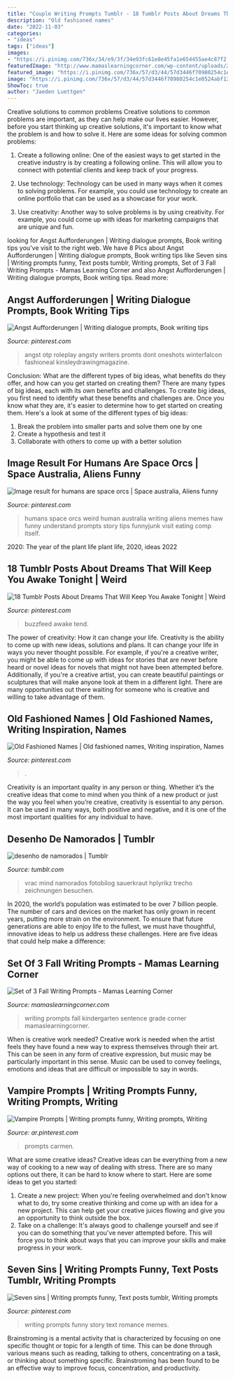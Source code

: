 ```yaml
---
title: "Couple Writing Prompts Tumblr - 18 Tumblr Posts About Dreams That Will Keep You Awake Tonight"
description: "Old fashioned names"
date: "2022-11-03"
categories:
- "ideas"
tags: ["ideas"]
images:
- "https://i.pinimg.com/736x/34/e9/3f/34e93fc61e8e45fa1e654455ae4c87f2.jpg"
featuredImage: "http://www.mamaslearningcorner.com/wp-content/uploads/2012/10/Fall-Writing-Prompts.jpg"
featured_image: "https://i.pinimg.com/736x/57/d3/44/57d3446f70980254c1e0524abf12617f.jpg"
image: "https://i.pinimg.com/736x/57/d3/44/57d3446f70980254c1e0524abf12617f.jpg"
ShowToc: true
author: "Jaeden Luettgen"
---
```



Creative solutions to common problems
Creative solutions to common problems are important, as they can help make our lives easier. However, before you start thinking up creative solutions, it's important to know what the problem is and how to solve it. Here are some ideas for solving common problems:
1. Create a following online: One of the easiest ways to get started in the creative industry is by creating a following online. This will allow you to connect with potential clients and keep track of your progress.

2. Use technology: Technology can be used in many ways when it comes to solving problems. For example, you could use technology to create an online portfolio that can be used as a showcase for your work.

3. Use creativity: Another way to solve problems is by using creativity. For example, you could come up with ideas for marketing campaigns that are unique and fun.

	

		
looking for Angst Aufforderungen | Writing dialogue prompts, Book writing tips you've visit to the right web. We have 8 Pics about Angst Aufforderungen | Writing dialogue prompts, Book writing tips like Seven sins | Writing prompts funny, Text posts tumblr, Writing prompts, Set of 3 Fall Writing Prompts - Mamas Learning Corner and also Angst Aufforderungen | Writing dialogue prompts, Book writing tips. Read more:
		
    
## Angst Aufforderungen | Writing Dialogue Prompts, Book Writing Tips

<img loading=lazy src="https://i.pinimg.com/736x/01/97/e4/0197e4f27e4a8387acd0bd77bec8be4b.jpg" onerror="this.onerror=null;this.src='https://tse1.mm.bing.net/th?id=OIP.4guAF2LKIqkqexMSkTVkmQHaKy&amp;pid=15.1';" alt="Angst Aufforderungen | Writing dialogue prompts, Book writing tips">

_Source: pinterest.com_

>angst otp roleplay angsty writers promts dont oneshots winterfalcon fashioneal kinsleydrawingmagazine. 

	

Conclusion: What are the different types of big ideas, what benefits do they offer, and how can you get started on creating them?
There are many types of big ideas, each with its own benefits and challenges. To create big ideas, you first need to identify what these benefits and challenges are. Once you know what they are, it's easier to determine how to get started on creating them. Here's a look at some of the different types of big ideas:
1. Break the problem into smaller parts and solve them one by one
2. Create a hypothesis and test it
3. Collaborate with others to come up with a better solution

    
## Image Result For Humans Are Space Orcs | Space Australia, Aliens Funny

<img loading=lazy src="https://i.pinimg.com/736x/c6/28/b1/c628b18b1b470c28b939b59f06d8079d.jpg" onerror="this.onerror=null;this.src='https://tse4.mm.bing.net/th?id=OIP.WlCONTmY-oNe-3cfygT29wHaN5&amp;pid=15.1';" alt="Image result for humans are space orcs | Space australia, Aliens funny">

_Source: pinterest.com_

>humans space orcs weird human australia writing aliens memes haw funny understand prompts story tips funnyjunk visit eating comp itself. 

	

2020: The year of the plant life
plant life, 2020, ideas 2022

    
## 18 Tumblr Posts About Dreams That Will Keep You Awake Tonight | Weird

<img loading=lazy src="https://i.pinimg.com/736x/57/d3/44/57d3446f70980254c1e0524abf12617f.jpg" onerror="this.onerror=null;this.src='https://tse1.mm.bing.net/th?id=OIP.SmYaPlV-6z8D5WiXchoiwgHaLc&amp;pid=15.1';" alt="18 Tumblr Posts About Dreams That Will Keep You Awake Tonight | Weird">

_Source: pinterest.com_

>buzzfeed awake tend. 

	

The power of creativity: How it can change your life.
Creativity is the ability to come up with new ideas, solutions and plans. It can change your life in ways you never thought possible. For example, if you're a creative writer, you might be able to come up with ideas for stories that are never before heard or novel ideas for novels that might not have been attempted before. Additionally, if you're a creative artist, you can create beautiful paintings or sculptures that will make anyone look at them in a different light. There are many opportunities out there waiting for someone who is creative and willing to take advantage of them.

    
## Old Fashioned Names | Old Fashioned Names, Writing Inspiration, Names

<img loading=lazy src="https://i.pinimg.com/736x/34/e9/3f/34e93fc61e8e45fa1e654455ae4c87f2.jpg" onerror="this.onerror=null;this.src='https://tse4.mm.bing.net/th?id=OIP.-1W6wgr73WwmYkWufSRYqAHaFj&amp;pid=15.1';" alt="Old Fashioned Names | Old fashioned names, Writing inspiration, Names">

_Source: pinterest.com_

>. 

	

Creativity is an important quality in any person or thing. Whether it’s the creative ideas that come to mind when you think of a new product or just the way you feel when you’re creative, creativity is essential to any person. It can be used in many ways, both positive and negative, and it is one of the most important qualities for any individual to have.

    
## Desenho De Namorados | Tumblr

<img loading=lazy src="https://40.media.tumblr.com/9138e4c5d89284790074eca1485d1174/tumblr_mxsuggCEwv1t2976vo1_500.jpg" onerror="this.onerror=null;this.src='https://tse4.mm.bing.net/th?id=OIP.eOyfAytC_5v8MzALIiYCwwHaJ4&amp;pid=15.1';" alt="desenho de namorados | Tumblr">

_Source: tumblr.com_

>vrac mind namorados fotobilog sauerkraut hplyrikz trecho zeichnungen besuchen. 

	

In 2020, the world’s population was estimated to be over 7 billion people. The number of cars and devices on the market has only grown in recent years, putting more strain on the environment. To ensure that future generations are able to enjoy life to the fullest, we must have thoughtful, innovative ideas to help us address these challenges. Here are five ideas that could help make a difference: 

    
## Set Of 3 Fall Writing Prompts - Mamas Learning Corner

<img loading=lazy src="http://www.mamaslearningcorner.com/wp-content/uploads/2012/10/Fall-Writing-Prompts.jpg" onerror="this.onerror=null;this.src='https://tse4.mm.bing.net/th?id=OIP.m-lZ9kR53DWT75LC3FrJtQHaLH&amp;pid=15.1';" alt="Set of 3 Fall Writing Prompts - Mamas Learning Corner">

_Source: mamaslearningcorner.com_

>writing prompts fall kindergarten sentence grade corner mamaslearningcorner. 

	

When is creative work needed?
Creative work is needed when the artist feels they have found a new way to express themselves through their art. This can be seen in any form of creative expression, but music may be particularly important in this sense. Music can be used to convey feelings, emotions and ideas that are difficult or impossible to say in words.

    
## Vampire Prompts | Writing Prompts Funny, Writing Prompts, Writing

<img loading=lazy src="https://i.pinimg.com/736x/b4/65/17/b465179bfae9bae50727e372cd9920d1.jpg" onerror="this.onerror=null;this.src='https://tse1.mm.bing.net/th?id=OIP.CbPVjMpR7lwjsViTaEa3TwHaN5&amp;pid=15.1';" alt="Vampire Prompts | Writing prompts funny, Writing prompts, Writing">

_Source: ar.pinterest.com_

>prompts carmen. 

	

What are some creative ideas?
Creative ideas can be everything from a new way of cooking to a new way of dealing with stress. There are so many options out there, it can be hard to know where to start. Here are some ideas to get you started: 
1. Create a new project: When you're feeling overwhelmed and don't know what to do, try some creative thinking and come up with an idea for a new project. This can help get your creative juices flowing and give you an opportunity to think outside the box.
2. Take on a challenge: It's always good to challenge yourself and see if you can do something that you've never attempted before. This will force you to think about ways that you can improve your skills and make progress in your work. 

    
## Seven Sins | Writing Prompts Funny, Text Posts Tumblr, Writing Prompts

<img loading=lazy src="https://i.pinimg.com/736x/04/49/45/044945611d727fca7e0de6261bb70761.jpg" onerror="this.onerror=null;this.src='https://tse1.mm.bing.net/th?id=OIP.QrPu71BSS5xOpTyunWsANAHaK9&amp;pid=15.1';" alt="Seven sins | Writing prompts funny, Text posts tumblr, Writing prompts">

_Source: pinterest.com_

>writing prompts funny story text romance memes. 

	

Brainstroming is a mental activity that is characterized by focusing on one specific thought or topic for a length of time. This can be done through various means such as reading, talking to others, concentrating on a task, or thinking about something specific. Brainstroming has been found to be an effective way to improve focus, concentration, and productivity.

